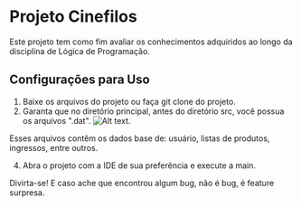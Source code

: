 # Projeto Cinefilos

Este projeto tem como fim avaliar os conhecimentos adquiridos ao longo da disciplina de Lógica de Programação.

## Configurações para Uso

1. Baixe os arquivos do projeto ou faça git clone do projeto.
2. Garanta que no diretório principal, antes do diretório src, você possua os arquivos ".dat".
![Alt text](https://cdn.discordapp.com/attachments/452662449825513474/1235279122230677544/ds.png?ex=6633cad5&is=66327955&hm=3a1f4f3314fe2532cd1b62bd9cbb39ebef5044cc44ee95a81f6405799f0f446c&).

Esses arquivos contêm os dados base de: usuário, listas de produtos, ingressos, entre outros.

4. Abra o projeto com a IDE de sua preferência e execute a main.

Divirta-se! E caso ache que encontrou algum bug, não é bug, é feature surpresa.
